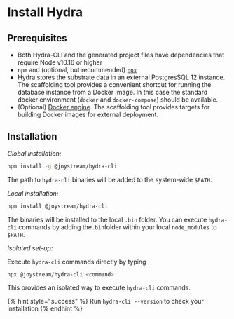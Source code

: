 # Install Hydra

## Prerequisites

* Both Hydra-CLI and the generated project files have dependencies that require Node v10.16 or higher
* `npm` and \(optional, but recommended\) [`npx`](https://www.npmjs.com/package/npx)
* Hydra stores the substrate data in an external PostgresSQL 12 instance. The scaffolding tool provides a convenient shortcut for running the database instance from a Docker image. In this case the standard docker environment \(`docker` and `docker-compose`\) should be available.
* \(Optional\) [Docker engine](https://docs.docker.com/engine/install/). The scaffolding tool provides targets for building Docker images for external deployment.

## Installation

_Global installation:_

```bash
npm install -g @joystream/hydra-cli
```

The path to `hydra-cli` binaries will be added to the system-wide `$PATH`.

_Local installation:_

```bash
npm install @joystream/hydra-cli
```

The binaries will be installed to the local `.bin` folder. You can execute `hydra-cli` commands by adding the`.bin`folder within your local `node_modules` to `$PATH`.

_Isolated set-up:_

Execute `hydra-cli` commands directly by typing

```bash
npx @joystream/hydra-cli <command>
```

This provides an isolated way to execute `hydra-cli` commands.

{% hint style="success" %}
Run `hydra-cli --version` to check your installation
{% endhint %}

